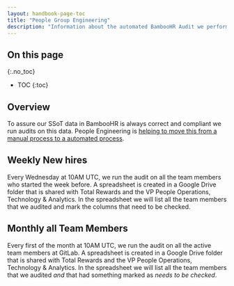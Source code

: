 ```yaml
---
layout: handbook-page-toc
title: "People Group Engineering"
description: "Information about the automated BambooHR Audit we perform on a weekly and monthly basis."
---
```


## On this page

{:.no_toc}

- TOC
{:toc}

## Overview
To assure our SSoT data in BambooHR is always correct and compliant we run audits on this data. People Engineering
is [helping to move this from a manual process to a automated process](https://gitlab.com/gitlab-com/people-group/peopleops-eng/people-group-engineering/-/issues/289). 

## Weekly New hires
Every Wednesday at 10AM UTC, we run the audit on all the team members who started the week before. A spreadsheet is created 
in a Google Drive folder that is shared with Total Rewards and the VP People Operations, Technology & Analytics. In the
spreadsheet we will list all the team members that we audited and mark the columns that need to be checked.

## Monthly all Team Members
Every first of the month at 10AM UTC, we run the audit on all the active team members at GitLab. A spreadsheet is created 
in a Google Drive folder that is shared with Total Rewards and the VP People Operations, Technology & Analytics. In the spreadsheet
we will list all the team members that we audited _and_ that had something marked as _needs to be checked_.
